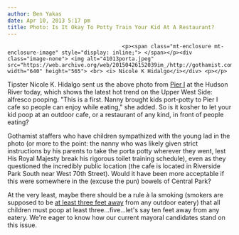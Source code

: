 ```yaml
---
author: Ben Yakas
date: Apr 10, 2013 5:17 pm
title: Photo: Is It Okay To Potty Train Your Kid At A Restaurant?
---
```


	
										<p><span class="mt-enclosure mt-enclosure-image" style="display: inline;"> </span></p><div class="image-none"> <img alt="41013porta.jpeg" src="https://web.archive.org/web/20150426152039im_/http://gothamist.com/attachments/byakas/41013porta.jpeg" width="640" height="565"> <br> <i> Nicole K Hidalgo</i></div> <p></p>

<p>Tipster Nicole K. Hidalgo sent us the above photo from <a href="https://web.archive.org/web/20150426152039/http://piericafe.com/index.html">Pier I</a> at the Hudson River today, which shows the latest hot trend on the Upper West Side: alfresco pooping. &quot;This is a first. Nanny brought kids port-potty to Pier I cafe so people can enjoy while eating,&quot; she added. So is it kosher to let your kid poop at an outdoor cafe, or a restaurant of any kind, in front of people eating?</p>

<p>Gothamist staffers who have children sympathized with the young lad in the photo (or more to the point: the nanny who was likely given strict instructions by his parents to take the porta potty wherever they went, lest His Royal Majesty break his rigorous toilet training schedule), even as they questioned the incredibly public location (the cafe is located in Riverside Park South near West 70th Street). Would it have been more acceptable if this were somewhere in the (excuse the pun) bowels of Central Park?</p>

<p>At the very least, maybe there should be a rule &#xE0; la smoking (smokers are supposed to be <a href="https://web.archive.org/web/20150426152039/http://www.health.ny.gov/regulations/public_health_law/section/1399/">at least three feet away</a> from any outdoor eatery) that all children must poop at least three...five...let&apos;s say ten feet away from any eatery. We&apos;re eager to know how our current mayoral candidates stand on this issue.</p>					
										
									
				